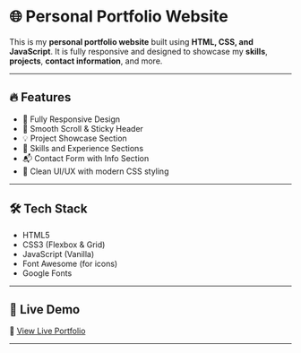 # 🌐 Personal Portfolio Website

This is my **personal portfolio website** built using **HTML, CSS, and JavaScript**. It is fully responsive and designed to showcase my **skills**, **projects**, **contact information**, and more.

---

## 🔥 Features

- 📱 Fully Responsive Design
- 🧠 Smooth Scroll & Sticky Header
- 💡 Project Showcase Section
- 💼 Skills and Experience Sections
- 📬 Contact Form with Info Section
- 🎨 Clean UI/UX with modern CSS styling

---

## 🛠️ Tech Stack

- HTML5
- CSS3 (Flexbox & Grid)
- JavaScript (Vanilla)
- Font Awesome (for icons)
- Google Fonts

---



## 🚀 Live Demo

🔗 [View Live Portfolio](sunithaportfolio.netlify.app)

---
